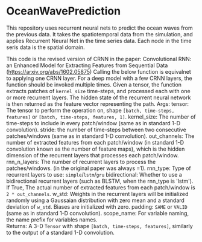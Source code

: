 # OceanWavePrediction
This repository uses recurrent neural nets to predict the ocean waves from the previous data. It takes the spatiotemporal data from the simulation, and applies Recurrent Neural Net in the time series data. Each node in the time seris data is the spatial domain.


This code is the revised version of CRNN in the paper:
Convolutional RNN: an Enhanced Model for Extracting Features from Sequential Data (https://arxiv.org/abs/1602.05875)
Calling the below function is equivalnet to applying one CRNN layer. For a deep model with a few
CRNN layers, the function should be invoked multiple times. 
Given a tensor, the function extracts patches of `kernel_size` time-steps, and processed each 
with one or more recurrent layers. The hidden state of the recurrent neural network is then 
returned as the feature vector representing the path. 
Args:
  tensor: The tensor to perform the operation on, shape `[batch, time-steps, features]`
          or `[batch, time-steps, features, 1]`.
  kernel_size: The number of time-steps to include in every patch/window (same as in standard 1-D convolution).
  stride: the number of time-steps between two consecutive patches/windows (same as in standard 1-D convolution).
  out_channels: The number of extracted features from each patch/window (in standard 1-D convolution 
                known as the number of feature maps), which is the hidden dimension of the recurrent 
                layers that processes each patch/window.
  rnn_n_layers: The number of recurrent layers to process the patches/windows. 
    (in the original paper was always =1). 
  rnn_type: Type of recurrent layers to use: `simple`/`lstm`/`gru`
  bidirectional: Whether to use a bidirectional recurrent layers (such as BLSTM, when the rnn_type is 'lstm'). 
                 If True, The actual number of extracted features from each patch/window is `2 * out_channels`.
  w_std: Weights in the recurrent layers will be initialized randomly using a Gaussaian distribution with
         zero mean and a standard deviation of `w_std`. Biases are initialized with zero. 
  padding: `SAME` or `VALID` (same as in standard 1-D convolution).
  scope_name: For variable naming, the name prefix for variables names.  
Returns:
 A 3-D `Tensor` with shape `[batch, time-steps, features]`, similarly to the output of a standard 1-D convolution. 

